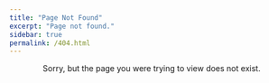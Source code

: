 ```yaml
---
title: "Page Not Found"
excerpt: "Page not found."
sidebar: true
permalink: /404.html
---
```

<div style="text-align:center">
  Sorry, but the page you were trying to view does not exist.
</div>

